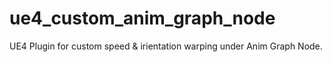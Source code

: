 # ue4_custom_anim_graph_node
UE4 Plugin for custom speed &amp; irientation warping under Anim Graph Node.
